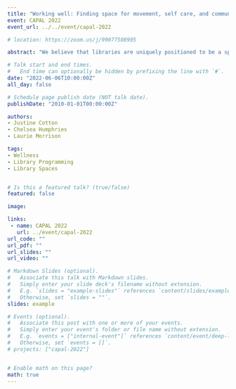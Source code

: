 ```yaml
---
title: "Working well: Finding space for movement, self care, and community at the Brock Library"
event: CAPAL 2022
event_url: ../../event/capal-2022

# location: https://zoom.us/j/99077508905

abstract: "We believe that libraries are uniquely positioned to be a space where wellness programming can flourish!  At the Brock Library we have undertaken a variety of wellness initiatives which together offer students and staff many opportunities to reflect on their wellbeing. Panelists will discuss these initiatives which include: a librarian meditation group, a wellness-themed Microsoft Teams channel, library yoga programming, co-curricular workshops and groups for students exploring mindfulness/health/wellness topics (e.g., mindful research, investigating the influencer), and a wellness-themed book club. We also reflect on how our spaces can contribute to wellness; specifically, how quiet and silent study spaces can offer a unique, and often difficult to find, support for the contemplative and reflective needs of students. These initiatives have positively affected our work as librarians, and they have helped us to forge stronger connections with our colleagues and students. We look forward to sharing our experiences and connecting with others in the field!"

# Talk start and end times.
#   End time can optionally be hidden by prefixing the line with `#`.
date: "2022-06-06T10:00:00Z"
all_day: false

# Schedule page publish date (NOT talk date).
publishDate: "2010-01-01T00:00:00Z"

authors:
- Justine Cotton
- Chelsea Humphries
- Laurie Morrison

tags: 
- Wellness
- Library Programming
- Library Spaces


# Is this a featured talk? (true/false)
featured: false

image:

links:
 - name: CAPAL 2022
   url: ../event/capal-2022
url_code: ""
url_pdf: ""
url_slides: ""
url_video: ""

# Markdown Slides (optional).
#   Associate this talk with Markdown slides.
#   Simply enter your slide deck's filename without extension.
#   E.g. `slides = "example-slides"` references `content/slides/example-slides.md`.
#   Otherwise, set `slides = ""`.
slides: example

# Events (optional).
#   Associate this post with one or more of your events.
#   Simply enter your event's folder or file name without extension.
#   E.g. `events = ["internal-event"]` references `content/event/deep-learning/index.md`.
#   Otherwise, set `events = []`.
# projects: ["capal-2022"]


# Enable math on this page?
math: true
---
```



